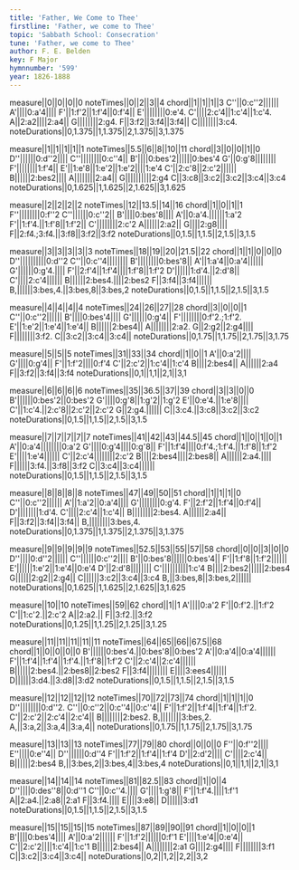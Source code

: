 ```yaml
---
title: 'Father, We Come to Thee'
firstline: 'Father, we come to Thee'
topic: 'Sabbath School: Consecration'
tune: 'Father, we come to Thee'
author: F. E. Belden
key: F Major
hymnnumber: '599'
year: 1826-1888
---
```

measure||0||0||0||0
noteTimes||0||2||3||4
chord||1||1||1||3
C''||0:c''2||||||
A'||||0:a'4||||
F'||1:f'2||1:f'4||0:f'4||
E'||||||||0:e'4.
C'||||2:c'4||1:c'4||1:c'4.
A||2:a2||||2:a4||
G||||||||2:g4.
F||3:f2||3:f4||3:f4||
C||||||||3:c4.
noteDurations||0,1.375||1,1.375||2,1.375||3,1.375

measure||1||1||1||1||1
noteTimes||5.5||6||8||10||11
chord||3||0||0||1||0
D''||||||0:d''2||||
C''||||||||0:c''4||
B'||||0:bes'2||||||0:bes'4
G'||0:g'8||||||||
F'||||||||1:f'4||
E'||1:e'8||1:e'2||1:e'2||||1:e'4
C'||2:c'8||2:c'2||||||
B||||||2:bes2||||
A||||||||2:a4||
G||||||||||2:g4
C||3:c8||3:c2||3:c2||3:c4||3:c4
noteDurations||0,1.625||1,1.625||2,1.625||3,1.625

measure||2||2||2||2
noteTimes||12||13.5||14||16
chord||1||0||1||1
F''||||||||0:f''2
C''||||||0:c''2||
B'||||0:bes'8||||
A'||0:a'4.||||||1:a'2
F'||1:f'4.||1:f'8||1:f'2||
C'||||||||2:c'2
A||||||2:a2||
G||||2:g8||||
F||2:f4.;3:f4.||3:f8||3:f2||3:f2
noteDurations||0,1.5||1,1.5||2,1.5||3,1.5

measure||3||3||3||3||3
noteTimes||18||19||20||21.5||22
chord||1||1||0||0||0
D''||||||||||0:d''2
C''||0:c''4||||||||
B'||||||||0:bes'8||
A'||1:a'4||0:a'4||||||
G'||||||0:g'4.||||
F'||2:f'4||1:f'4||||1:f'8||1:f'2
D'||||||1:d'4.||2:d'8||
C'||||2:c'4||||||
B||||||2:bes4.||||2:bes2
F||3:f4||3:f4||||||
B,||||||3:bes,4.||3:bes,8||3:bes,2
noteDurations||0,1.5||1,1.5||2,1.5||3,1.5

measure||4||4||4||4
noteTimes||24||26||27||28
chord||3||0||0||1
C''||0:c''2||||||
B'||||0:bes'4||||
G'||||||0:g'4||
F'||||||||0:f'2.;1:f'2.
E'||1:e'2||1:e'4||1:e'4||
B||||||2:bes4||
A||||||||2:a2.
G||2:g2||2:g4||||
F||||||||3:f2.
C||3:c2||3:c4||3:c4||
noteDurations||0,1.75||1,1.75||2,1.75||3,1.75

measure||5||5||5
noteTimes||31||33||34
chord||1||0||1
A'||0:a'2||||
G'||||0:g'4||
F'||1:f'2||||0:f'4
C'||2:c'2||1:c'4||1:c'4
B||||2:bes4||
A||||||2:a4
F||3:f2||3:f4||3:f4
noteDurations||0,1||1,1||2,1||3,1

measure||6||6||6||6
noteTimes||35||36.5||37||39
chord||3||3||0||0
B'||||||0:bes'2||0:bes'2
G'||||0:g'8||1:g'2||1:g'2
E'||0:e'4.||1:e'8||||
C'||1:c'4.||2:c'8||2:c'2||2:c'2
G||2:g4.||||||
C||3:c4.||3:c8||3:c2||3:c2
noteDurations||0,1.5||1,1.5||2,1.5||3,1.5

measure||7||7||7||7||7
noteTimes||41||42||43||44.5||45
chord||1||0||1||0||1
A'||0:a'4||||||||0:a'2
G'||||0:g'4||||0:g'8||
F'||1:f'4||||0:f'4.;1:f'4.||1:f'8||1:f'2
E'||||1:e'4||||||
C'||2:c'4||||||||2:c'2
B||||2:bes4||||2:bes8||
A||||||2:a4.||||
F||||||3:f4.||3:f8||3:f2
C||3:c4||3:c4||||||
noteDurations||0,1.5||1,1.5||2,1.5||3,1.5

measure||8||8||8||8
noteTimes||47||49||50||51
chord||1||1||1||0
C''||0:c''2||||||
A'||1:a'2||0:a'4||||
G'||||||||0:g'4.
F'||2:f'2||1:f'4||0:f'4||
D'||||||||1:d'4.
C'||||2:c'4||1:c'4||
B||||||||2:bes4.
A||||||2:a4||
F||3:f2||3:f4||3:f4||
B,||||||||3:bes,4.
noteDurations||0,1.375||1,1.375||2,1.375||3,1.375

measure||9||9||9||9||9
noteTimes||52.5||53||55||57||58
chord||0||0||3||0||0
D''||||0:d''2||||||
C''||||||0:c''2||||
B'||0:bes'8||||||0:bes'4||
F'||1:f'8||1:f'2||||||
E'||||||1:e'2||1:e'4||0:e'4
D'||2:d'8||||||||
C'||||||||||1:c'4
B||||2:bes2||||||2:bes4
G||||||2:g2||2:g4||
C||||||3:c2||3:c4||3:c4
B,||3:bes,8||3:bes,2||||||
noteDurations||0,1.625||1,1.625||2,1.625||3,1.625

measure||10||10
noteTimes||59||62
chord||1||1
A'||||0:a'2
F'||0:f'2.||1:f'2
C'||1:c'2.||2:c'2
A||2:a2.||
F||3:f2.||3:f2
noteDurations||0,1.25||1,1.25||2,1.25||3,1.25

measure||11||11||11||11||11
noteTimes||64||65||66||67.5||68
chord||1||0||0||0||0
B'||||||0:bes'4.||0:bes'8||0:bes'2
A'||0:a'4||0:a'4||||||
F'||1:f'4||1:f'4||1:f'4.||1:f'8||1:f'2
C'||2:c'4||2:c'4||||||
B||||||2:bes4.||2:bes8||2:bes2
F||3:f4||||||||
E||||3:ees4||||||
D||||||3:d4.||3:d8||3:d2
noteDurations||0,1.5||1,1.5||2,1.5||3,1.5

measure||12||12||12||12
noteTimes||70||72||73||74
chord||1||1||1||0
D''||||||||0:d''2.
C''||0:c''2||0:c''4||0:c''4||
F'||1:f'2||1:f'4||1:f'4||1:f'2.
C'||2:c'2||2:c'4||2:c'4||
B||||||||2:bes2.
B,||||||||3:bes,2.
A,||3:a,2||3:a,4||3:a,4||
noteDurations||0,1.75||1,1.75||2,1.75||3,1.75

measure||13||13||13
noteTimes||77||79||80
chord||0||0||0
F''||0:f''2||||
E''||||0:e''4||
D''||||||0:d''4
F'||1:f'2||1:f'4||1:f'4
D'||2:d'2||||
C'||||2:c'4||
B||||||2:bes4
B,||3:bes,2||3:bes,4||3:bes,4
noteDurations||0,1||1,1||2,1||3,1

measure||14||14||14
noteTimes||81||82.5||83
chord||1||0||4
D''||||0:des''8||0:d''1
C''||0:c''4.||||
G'||||1:g'8||
F'||1:f'4.||||1:f'1
A||2:a4.||2:a8||2:a1
F||3:f4.||||
E||||3:e8||
D||||||3:d1
noteDurations||0,1.5||1,1.5||2,1.5||3,1.5

measure||15||15||15||15
noteTimes||87||89||90||91
chord||1||0||0||1
B'||||0:bes'4||||
A'||0:a'2||||||
F'||1:f'2||||||0:f'1
E'||||1:e'4||0:e'4||
C'||2:c'2||||1:c'4||1:c'1
B||||||2:bes4||
A||||||||2:a1
G||||2:g4||||
F||||||||3:f1
C||3:c2||3:c4||3:c4||
noteDurations||0,2||1,2||2,2||3,2

